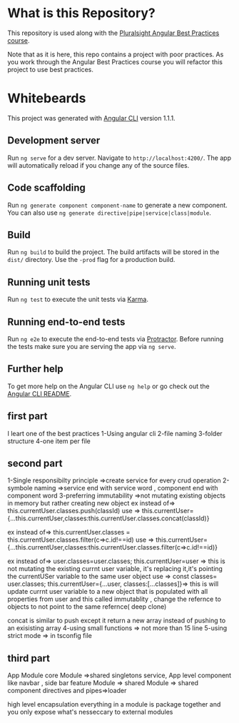 # What is this Repository?
This repository is used along with the [Pluralsight Angular Best Practices course](https://app.pluralsight.com/library/courses/best-practices-angular/table-of-contents). 

Note that as it is here, this repo contains a project with poor practices. As you work through the Angular Best Practices course you will refactor this project to use best practices.

# Whitebeards

This project was generated with [Angular CLI](https://github.com/angular/angular-cli) version 1.1.1.

## Development server

Run `ng serve` for a dev server. Navigate to `http://localhost:4200/`. The app will automatically reload if you change any of the source files.

## Code scaffolding

Run `ng generate component component-name` to generate a new component. You can also use `ng generate directive|pipe|service|class|module`.

## Build

Run `ng build` to build the project. The build artifacts will be stored in the `dist/` directory. Use the `-prod` flag for a production build.

## Running unit tests

Run `ng test` to execute the unit tests via [Karma](https://karma-runner.github.io).

## Running end-to-end tests

Run `ng e2e` to execute the end-to-end tests via [Protractor](http://www.protractortest.org/).
Before running the tests make sure you are serving the app via `ng serve`.

## Further help

To get more help on the Angular CLI use `ng help` or go check out the [Angular CLI README](https://github.com/angular/angular-cli/blob/master/README.md).

## first part 
I leart one of the best practices 
1-Using angular cli 
2-file naming
3-folder structure 
4-one item per file 


## second part 
1-Single responsibilty principle =>create service for every crud operation
2-symbole naming =>service end with service word , component end with component word 
3-preferring immutability =>not mutating existing objects in memory but rather creating new object
ex instead of=> this.currentUser.classes.push(classId)
         use => this.currentUser={...this.currentUser,classes:this.currentUser.classes.concat(classId)}

ex instead of=> this.currentUser.classes = this.currentUser.classes.filter(c=>c.id!==id)
         use => this.currentUser={...this.currentUser,classes:this.currentUser.classes.filter(c=>c.id!==id)}

ex instead of=> user.classes=user.classes; this.currentUser=user   =>  this is not mutating the existing currnt user variable, it's replacing it,it's pointing the currentUSer
               variable to the  same user object 
         use => const classes= user.classes; this.currentUser={...user, classes:[...classes]}=>  this is will update currnt user variable to a new object that is populated with all properties from user and this called immutablity , change the refernce to objects to not point to the same refernce( deep clone)

concat is similar to push except it return a new array instead of pushing to an exisisting array
4-using small functions => not more than 15 line
5-using strict mode  => in tsconfig file 


## third  part 
App Module
core Module =>shared singletons service, App level component like navbar , side bar
feature Module => 
shared Module => shared component directives and pipes=>loader


high level encapsulation everything in a module is package together and you only expose what's nesseccary to external modules 